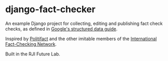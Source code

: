 # django-fact-checker

An example Django project for collecting, editing and publishing fact check checks, as defined in [Google's structured data guide](https://developers.google.com/search/docs/data-types/factcheck).

Inspired by [Politifact](http://www.politifact.com/) and the other imitable members of the [International Fact-Checking Network](https://www.poynter.org/international-fact-checking-network-fact-checkers-code-principles).

Built in the RJI Future Lab.

